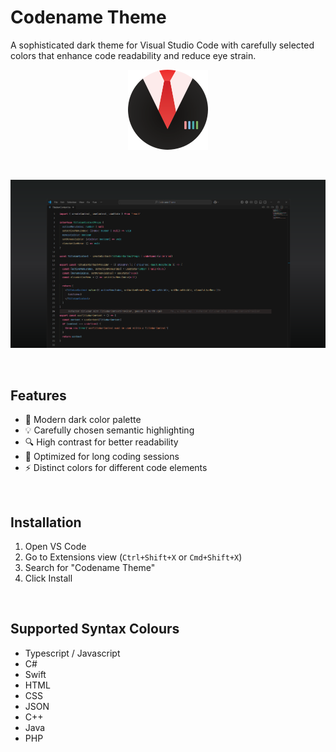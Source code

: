 # Codename Theme

A sophisticated dark theme for Visual Studio Code with carefully selected colors that enhance code readability and reduce eye strain.

<p align="center">
<img src="images/codename.png" width="128" height="128" alt="Codename" />
</p>

<br />

![Theme Screenshot](images/preview.png)

<br />

## Features

- 🎨 Modern dark color palette
- 💡 Carefully chosen semantic highlighting
- 🔍 High contrast for better readability
- 🎯 Optimized for long coding sessions
- ⚡ Distinct colors for different code elements

<br />

## Installation

1. Open VS Code
2. Go to Extensions view (`Ctrl+Shift+X` or `Cmd+Shift+X`)
3. Search for "Codename Theme"
4. Click Install

<br />

## Supported Syntax Colours

- Typescript / Javascript
- C#
- Swift
- HTML
- CSS
- JSON
- C++
- Java
- PHP